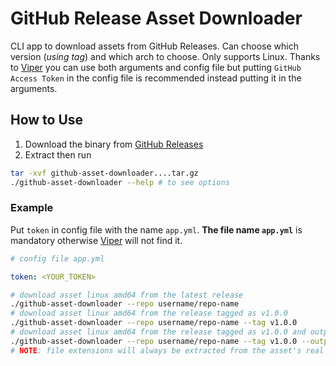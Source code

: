 # GitHub Release Asset Downloader
CLI app to download assets from GitHub Releases. Can choose which version (_using tag_) and which arch to choose. Only
supports Linux. Thanks to [Viper](https://github.com/spf13/viper) you can use both arguments and config file but putting
`GitHub Access Token` in the config file is recommended instead putting it in the arguments.

## How to Use
1. Download the binary from [GitHub Releases](https://github.com/mdanialr/github-asset-downloader/releases)
2. Extract then run
```bash
tar -xvf github-asset-downloader....tar.gz
./github-asset-downloader --help # to see options
```
### Example
Put `token` in config file with the name `app.yml`. __The file name `app.yml`__ is mandatory otherwise
[Viper](https://github.com/spf13/viper) will not find it.
```yaml
# config file app.yml

token: <YOUR_TOKEN>
```
```bash
# download asset linux amd64 from the latest release
./github-asset-downloader --repo username/repo-name
# download asset linux amd64 from the release tagged as v1.0.0
./github-asset-downloader --repo username/repo-name --tag v1.0.0
# download asset linux amd64 from the release tagged as v1.0.0 and output filename as my-asset
./github-asset-downloader --repo username/repo-name --tag v1.0.0 --output my-asset
# NOTE: file extensions will always be extracted from the asset's real name
```
